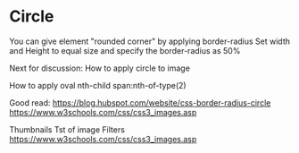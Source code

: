 # Circle

You can give element "rounded corner" by applying border-radius
Set width and Height to equal size and specify the border-radius as 50%

Next for discussion:
How to apply circle to image

How to apply oval
nth-child
span:nth-of-type(2)

Good read: https://blog.hubspot.com/website/css-border-radius-circle
https://www.w3schools.com/css/css3_images.asp

Thumbnails
Tst of image
Filters
https://www.w3schools.com/css/css3_images.asp